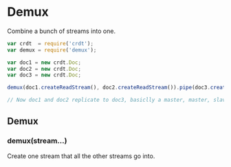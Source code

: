 # Demux

Combine a bunch of streams into one.

```javascript
var crdt  = require('crdt');
var demux = require('demux');

var doc1 = new crdt.Doc;
var doc2 = new crdt.Doc;
var doc3 = new crdt.Doc;

demux(doc1.createReadStream(), doc2.createReadStream()).pipe(doc3.createWriteStream());

// Now doc1 and doc2 replicate to doc3, basiclly a master, master, slave scenario
```

## Demux

### demux(stream...)
Create one stream that all the other streams go into.